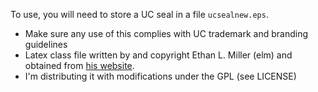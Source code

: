 To use, you will need to store a UC seal in a file `ucsealnew.eps`.

- Make sure any use of this complies with UC trademark and branding guidelines
- Latex class file written by and copyright Ethan L. Miller (elm)
and obtained from [his website](https://users.soe.ucsc.edu/~elm/Software/).
- I'm distributing it with modifications under the GPL (see LICENSE)
